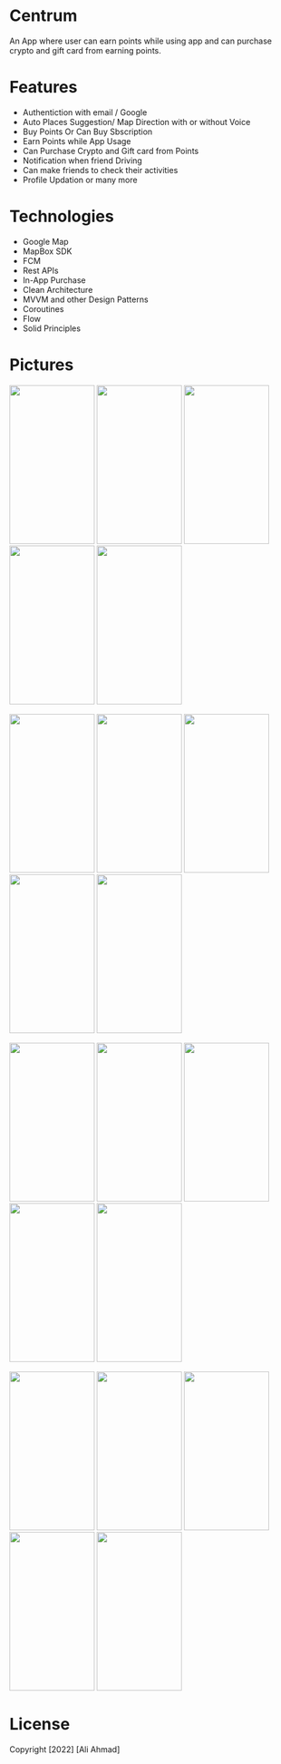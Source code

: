 # Centrum

An App where user can earn points while using app and can purchase crypto and gift card from earning points.


# Features
- Authentiction with email / Google 
- Auto Places Suggestion/ Map Direction with or without Voice
- Buy Points Or Can Buy Sbscription
- Earn Points while App Usage 
- Can Purchase Crypto and Gift card from Points
- Notification when friend Driving
- Can make friends to check their activities
- Profile Updation or many more


# Technologies
- Google Map
- MapBox SDK
- FCM
- Rest APIs
- In-App Purchase
- Clean Architecture
- MVVM and other Design Patterns
- Coroutines
- Flow
- Solid Principles



# Pictures
<p float="left">
<img src="https://github.com/aliahmad3937/Centrum/blob/master/asset/login.jpg" width="150" height="280">
<img src="https://github.com/aliahmad3937/Centrum/blob/master/asset/signup.jpg" width="150" height="280">
<img src="https://github.com/aliahmad3937/Centrum/blob/master/asset/homePage.jpg" width="150" height="280">
<img src="https://github.com/aliahmad3937/Centrum/blob/master/asset/googleMap.jpg" width="150" height="280">
<img src="https://github.com/aliahmad3937/Centrum/blob/master/asset/activityTimer.jpg" width="150" height="280">
</p>

<p float="left">
<img src="https://github.com/aliahmad3937/Centrum/blob/master/asset/mapBoxDirection.jpg" width="150" height="280">
<img src="https://github.com/aliahmad3937/Centrum/blob/master/asset/placeSearch.jpg" width="150" height="280">
<img src="https://github.com/aliahmad3937/Centrum/blob/master/asset/autoPlaceSuggestions.jpg" width="150" height="280">
<img src="https://github.com/aliahmad3937/Centrum/blob/master/asset/googleMap.jpg" width="150" height="280">
<img src="https://github.com/aliahmad3937/Centrum/blob/master/asset/leftDrawer.jpg" width="150" height="280">
</p>

<p float="left">
<img src="https://github.com/aliahmad3937/Centrum/blob/master/asset/incentives.jpg" width="150" height="280">
<img src="https://github.com/aliahmad3937/Centrum/blob/master/asset/gift.jpg" width="150" height="280">
<img src="https://github.com/aliahmad3937/Centrum/blob/master/asset/cryptoWallets.jpg" width="150" height="280">
<img src="https://github.com/aliahmad3937/Centrum/blob/master/asset/earnPoints.jpg" width="150" height="280">
<img src="https://github.com/aliahmad3937/Centrum/blob/master/asset/focus.jpg" width="150" height="280">
</p>

<p float="left">
<img src="https://github.com/aliahmad3937/Centrum/blob/master/asset/myPoints.jpg" width="150" height="280">
<img src="https://github.com/aliahmad3937/Centrum/blob/master/asset/myReward.jpg" width="150" height="280">
<img src="https://github.com/aliahmad3937/Centrum/blob/master/asset/profile.jpg" width="150" height="280">
<img src="https://github.com/aliahmad3937/Centrum/blob/master/asset/buyPoints.jpg" width="150" height="280">
<img src="https://github.com/aliahmad3937/Centrum/blob/master/asset/buySubscription.jpg" width="150" height="280">
</p>


# License
Copyright [2022] [Ali Ahmad]
